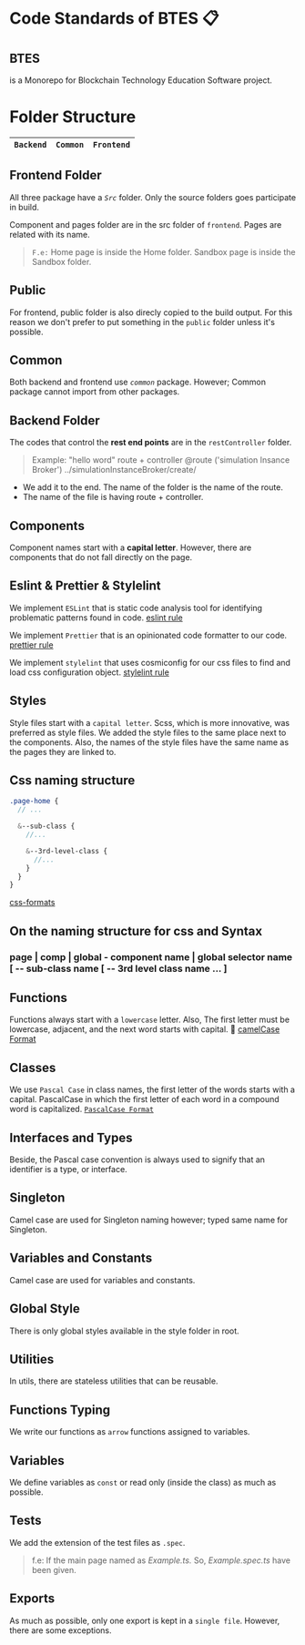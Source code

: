 #  Code Standards of BTES :clipboard: <h2>

## BTES 
is a Monorepo for Blockchain Technology Education Software project.

# Folder Structure
| **`Backend`** | **`Common`** | **`Frontend`** |
|:-:|-|-|

## Frontend Folder
All three package have a  *`Src`* folder. Only the source folders goes participate in build.

Component and pages folder are in the src folder of `frontend`. Pages are related with its name. 
 > `F.e:` Home page is inside the  Home folder. 
 >Sandbox page is inside the Sandbox folder. 

## Public 
For frontend, public folder is also direcly copied to the build output. 
For this reason we don't prefer to put something in the `public` folder unless it's possible.


## Common 
Both backend and frontend use *`common`* package. However; Common package cannot import from other packages. 


## Backend Folder
The codes that control the **rest end points** are in the ``restController`` folder.
> Example: "hello word" route + controller 
> @route ('simulation Insance Broker') ../simulationInstanceBroker/create/

* We add it to the end. The name of the folder is the name of the route.
* The name of the file is having route + controller.


## Components
Component names start with a **capital letter**. However, there are components that do not fall directly on the page.

## Eslint & Prettier & Stylelint
 We implement `ESLint` that is static code analysis tool for identifying problematic patterns found in code.  [eslint rule](https://eslint.org/docs/rules/) 

 We implement `Prettier` that is an opinionated code formatter to our code. [prettier rule](https://prettier.io/docs/en/options.html) 

 We implement `stylelint` that uses cosmiconfig for our css files to find and load css configuration object. [stylelint rule](https://stylelint.io/user-guide/rules/list) 


## Styles
Style files start with a `capital letter`. 
Scss, which is more innovative, was preferred as style files.
We added the style files to the same place next to the components.
Also, the names of the style files have the same name as the pages they are linked to.

   ## Css naming structure 
```scss
.page-home {
  // ...

  &--sub-class {
    //...

    &--3rd-level-class {
      //...
    }
  }
}
 ```
[css-formats](https://github.com/ctisbtes/btes/pull/18)

 ## On the naming structure for css and Syntax

### page | comp | global - component name | global selector name [ -- sub-class name [ -- 3rd level class name ... ] 

## Functions
Functions always start with a `lowercase` letter. Also, The first letter must be lowercase, adjacent, and the next word starts with capital. :camel: [camelCase Format](https://eslint.org/docs/rules/camelcase)

## Classes
We use `Pascal Case` in class names, the first letter of the words starts with a capital. PascalCase in which the first letter of each word in a compound word is capitalized. [`PascalCase Format`](https://palantir.github.io/tslint/rules/class-name/)

## Interfaces and Types
Beside, the Pascal case convention is always used to signify that an identifier is a type, or interface.

## Singleton 
Camel case are used for Singleton naming however; typed same name for Singleton.

## Variables and Constants
Camel case are used for variables and constants.

## Global Style
There is only global styles available in the style folder in root.

## Utilities
In utils, there are stateless utilities that can be reusable.

## Functions Typing
We write our functions as `arrow` functions assigned to variables. 

## Variables 
We define variables as `const` or read only (inside the class) as much as possible.

## Tests
We add the extension of the test files as `.spec`.
>f.e: If the main page named as *Example.ts.* So, *Example.spec.ts* have been given. 

## Exports
As much as possible, only one export is kept in a `single file`. However, there are some exceptions.
